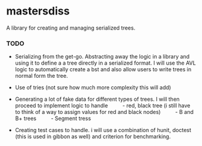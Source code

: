 # mastersdiss
A library for creating and managing serialized trees.

### TODO
 - Serializing from the get-go. Abstracting away the logic in a library and using it to define a a tree directly in a serialized format. I will use the AVL logic to automatically create a bst and also allow users to write trees in normal form the tree.
 - Use of tries (not sure how much more complexity this will add)
 - Generating a lot of fake data for different types of trees. I will then proceed to implement logic to handle
      - red, black tree (i still have to think of a way to assign values for red and black nodes)
      - B and B+ trees
      - Segment tress

 - Creating test cases to handle. i will use a combination of hunit, doctest (this is used in gibbon as well) and criterion for benchmarking.